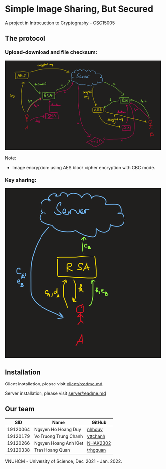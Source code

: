 # Simple Image Sharing, But Secured

A project in Introduction to Cryptography - CSC15005

## The protocol
### Upload-download and file checksum:

![vi-report/img/upload-protocol.PNG](vi-report/img/upload-protocol.PNG)

Note:
* Image encryption: using AES block cipher encryption with CBC mode.

### Key sharing:

![vi-report/img/sharing-protocol.png](vi-report/img/sharing-protocol.png)

## Installation
Client installation, please visit [client/readme.md](client/readme.md)

Server installation, please visit [server/readme.md](server/readme.md)

## Our team
|   SID   |       Name          |     GitHub     |   
|---------|---------------------|----------------|
|19120064 |Nguyen Ho Hoang Duy  |[nhhduy](https://github.com/nhhduy)|
|19120179 |Vo Truong Trung Chanh |[vttchanh](https://github.com/vttchanh)|
|19120266 |Nguyen Hoang Anh Kiet|[NHAK2302](https://github.com/nhak2302)
|19120338 |Tran Hoang Quan|[trhgquan](https://github.com/trhgquan)

VNUHCM - University of Science, Dec. 2021 - Jan. 2022.